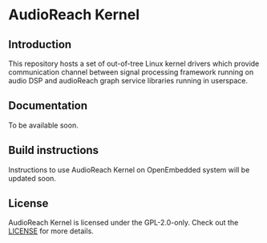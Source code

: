 # AudioReach Kernel

## Introduction

This repository hosts a set of out-of-tree Linux kernel drivers which provide communication channel between signal processing framework running on audio DSP and audioReach graph service libraries running in userspace.

## Documentation

To be available soon.

## Build instructions

Instructions to use AudioReach Kernel on OpenEmbedded system will be updated soon.

## License
AudioReach Kernel is licensed under the GPL-2.0-only. Check out the [LICENSE](LICENSE) for more details.